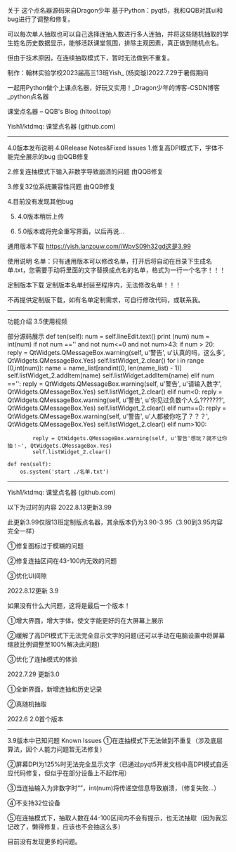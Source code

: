 关于
这个点名器源码来自Dragon少年 基于Python：pyqt5，我和QQB对其ui和bug进行了调整和修复。

可以每次单人抽取也可以自己选择连抽人数进行多人连抽，并将这些随机抽取的学生姓名历史数据显示，能够活跃课堂氛围，排除主观因素，真正做到随机点名。

但由于技术原因，在连续抽取模式下，暂时无法做到不重复。

制作：翰林实验学校2023届高三13班Yish_ (杨奕璇)2022.7.29于暑假期间

一起用Python做个上课点名器，好玩又实用！_Dragon少年的博客-CSDN博客_python点名器

课堂点名器 – QQB's Blog (hltool.top)

Yish1/ktdmq: 课堂点名器 (github.com)

----------------------------------------------

4.0版本发布说明 4.0Release Notes&Fixed Issues
1.修复高DPI模式下，字体不能完全展示的bug 由QQB修复

2.修复连抽模式下输入非数字导致崩溃的问题 由QQB修复

3.修复32位系统兼容性问题 由QQB修复

4.目前没有发现其他bug

5. 4.0版本稍后上传

6. 5.0版本或将完全重写界面，以后再说...

通用版本下载
https://yish.lanzouw.com/iWpvS09h32gd这是3.99

使用说明
名单：只有通用版本可以修改名单，打开后将自动在目录下生成名单.txt，您需要手动将里面的文字替换成点名的名单，格式为一行一个名字！！！

定制版本下载
定制版本名单封装至程序内，无法修改名单！！！

不再提供定制版下载，如有名单定制需求，可自行修改代码，或联系我。


----------------------------------------------

功能介绍
3.5使用视频

部分源码展示
    def ten(self):
        num = self.lineEdit.text()
        print (num)
        num = int(num)
        if not num =='' and not num<=0 and not num>43:
            if num > 20:
                reply = QtWidgets.QMessageBox.warning(self, u'警告', u'认真的吗，这么多', QtWidgets.QMessageBox.Yes)
            self.listWidget_2.clear()
            for i in range (0,int(num)):
                name = name_list[randint(0, len(name_list) - 1)]
                self.listWidget_2.addItem(name)
                self.listWidget.addItem(name)
        elif num =='':
            reply = QtWidgets.QMessageBox.warning(self, u'警告', u'请输入数字', QtWidgets.QMessageBox.Yes)
            self.listWidget_2.clear()
        elif num<0:
            reply = QtWidgets.QMessageBox.warning(self, u'警告', u'你见过负数个人么???????', QtWidgets.QMessageBox.Yes)
            self.listWidget_2.clear()
        elif num==0:
          reply = QtWidgets.QMessageBox.warning(self, u'警告', u'人都被你吃了？？？', QtWidgets.QMessageBox.Yes)
            self.listWidget_2.clear()
        elif num>100:
 
            reply = QtWidgets.QMessageBox.warning(self, u'警告'想玩？就不让你抽！~', QtWidgets.QMessageBox.Yes)
            self.listWidget_2.clear()
 
    def ren(self):
        os.system('start ./名单.txt')
----------------------------------------------

Yish1/ktdmq: 课堂点名器 (github.com)

以下为过时的内容
2022.8.13更新3.99

此更新3.99仅限13班定制版点名器，其余版本仍为3.90-3.95（3.90到3.95内容完全一样）

①修复图标过于模糊的问题

②修复连抽区间在43-100内无效的问题

③优化UI间隙

2022.8.12更新 3.9

如果没有什么大问题，这将是最后一个版本！

①增大界面，增大字体，使文字能更好的在大屏幕上展示

②缓解了高DPI模式下无法完全显示文字的问题(还可以手动在电脑设置中将屏幕缩放比例调整至100%解决此问题)

③优化了连抽模式的体验

2022.7.29 更新3.0

①全新界面，新增连抽和历史记录

②真随机抽取

2022.6 2.0首个版本

----------------------------------------------

3.9版本中已知问题 Known Issues
①在连抽模式下无法做到不重复（涉及底层算法，因个人能力问题暂无法修复）

②屏幕DPI为125%时无法完全显示文字（已通过pyqt5开发文档中高DPI模式自适应代码修复，但似乎在部分设备上不起作用）

③当连抽输入为非数字时“”，int(num)将传递空信息导致崩溃，（修复失败...）

④不支持32位设备

⑤在连抽模式下，抽取人数在44-100区间内不会有提示，也无法抽取（因为我忘记改了，懒得修复，应该也不会抽这么多）

目前没有发现更多的问题。

